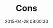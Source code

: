 ---
layout: post
title:  "Cons"
number: "119"
date:   2015-04-28 08:00:30
large-image: "https://farm8.staticflickr.com/7663/17305345322_f450ca0c6a_k.jpg"
---